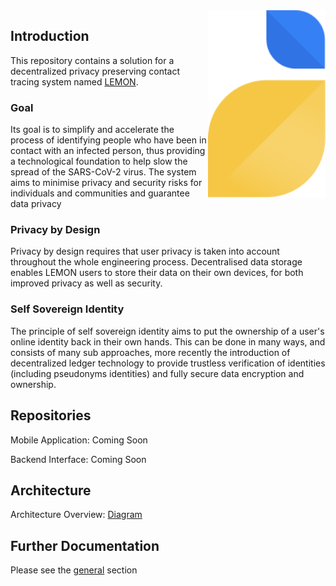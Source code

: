 
<img src="lemon.png" height="300" align="right" >


## Introduction 

This repository contains a solution for a decentralized privacy preserving contact tracing system named <a href="https://lemonhealth.app">LEMON</a>.

### Goal

Its goal is to simplify and accelerate the process of identifying people who have been in contact with an infected person, thus providing a technological foundation to help slow the spread of the SARS-CoV-2 virus. The system aims to minimise privacy and security risks for individuals and communities and guarantee data privacy

### Privacy by Design

Privacy by design requires that user privacy is taken into account throughout the whole engineering process.
Decentralised data storage enables LEMON users to store their data on their own devices, for both improved privacy as well as security. 

### Self Sovereign Identity

The principle of self sovereign identity aims to put the ownership of a user's online identity back in their own hands. This can be done in many ways, and consists of many sub approaches, more recently the introduction of decentralized ledger technology to provide trustless verification of identities (including pseudonyms identities) and fully secure data encryption and ownership.


## Repositories

Mobile Application: Coming Soon 
<!-- <a href="">Mobile</a> -->

Backend Interface: Coming Soon 
<!-- <a href="">Backend</a> -->

## Architecture

Architecture Overview: <a href="https://github.com/viadataio/eins-documentation/blob/master/backend/LEMON%20AWS%20Architecture%20Overview%20v1.1.0.png">Diagram</a>


## Further Documentation

Please see the <a href="https://github.com/viadataio/eins-documentation/tree/master/general">general</a> section


